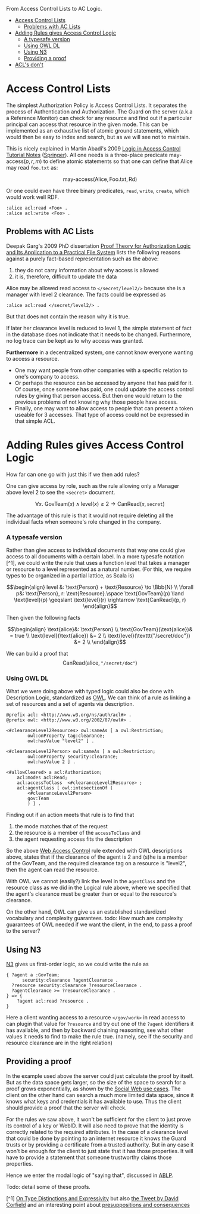 From Access Control Lists to AC Logic.

- [Access Control Lists](#access-control-lists)
  - [Problems with AC Lists](#problems-with-ac-lists)
- [Adding Rules gives Access Control Logic](#adding-rules-gives-access-control-logic)
    - [A typesafe version](#a-typesafe-version)
    - [Using OWL DL](#using-owl-dl)
  - [Using N3](#using-n3)
  - [Providing a proof](#providing-a-proof)
- [ACL's don't](#acls-dont)


# Access Control Lists 

The simplest Authorization Policy is Access Control Lists. It separates the process of Authentication and Authorization. The Guard on the server (a.k.a a Reference Monitor) can check for any resource and find out if a particular principal can access that resource in the given mode.
This can be implemented as an exhaustive list of atomic ground statements, which would then be easy to index and search, but as we will see not to maintain.

This is nicely explained in Martin Abadi's 2009 [Logic in Access Control Tutorial Notes](https://users.soe.ucsc.edu/~abadi/Papers/fosad-acllogic.pdf) ([Springer](https://link.springer.com/chapter/10.1007/978-3-642-03829-7_5)). All one needs is a three-place predicate $\text{may-access}(p, r, m)$ to define atomic statements so that one can define that Alice may read `foo.txt` as: 

$$
\text{may-access}(\text{Alice}, \text{Foo.txt}, \text{Rd})
$$

Or one could even have three binary predicates, `read`, `write`, `create`, which would work well RDF.

```Turtle
:alice acl:read <Foo> .
:alice acl:write <Foo> .
```

## Problems with AC Lists

Deepak Garg's 2009 PhD dissertation [Proof Theory for Authorization Logic and Its Application to a Practical File System](https://people.mpi-sws.org/~dg/papers/papers.html#theses) lists the following reasons against a purely fact-based representation such as
the above:
1. they do not carry information about why access is allowed
2. it is, therefore, difficult to update the data

Alice may be allowed read access to `</secret/level2/>` because she is a manager with level 2 clearance. The facts could be expressed as

```turtle
:alice acl:read </secret/level2/> .
```

But that does not contain the reason why it is true.

If later her clearance level is reduced to level 1, the simple statement of fact in the database does not indicate that it needs to be changed. Furthermore, no log trace can be kept as to why access was granted.

**Furthermore** in a decentralized system, one cannot know everyone wanting to access a resource. 
* One may want people from other companies with a specific relation to one's company to access. 
* Or perhaps the resource can be accessed by anyone that has paid for it. Of course, once someone has paid, one could update the access control rules by giving that person access. But then one would return to the previous problems of not knowing why those people have access.
* Finally, one may want to allow access to people that can present a token useable for 3 accesses. That type of access could not be expressed in that simple ACL.

# Adding Rules gives Access Control Logic

How far can one go with just this if we then add rules?

One can give access by role, such as the rule allowing only a Manager above level 2 to see the `<secret>` document.

$$
\forall x. \text{ GovTeam}(x) \land \text{level}(x) \geqslant 2 \rightarrow \text{CanRead}(x, \texttt{secret}) 
$$

The advantage of this rule is that it would not require deleting all the individual facts when someone's role changed in the company.

### A typesafe version

Rather than give access to individual documents that way one could give access to all documents with a certain label.
In a more typesafe notation [^1], we could write the rule that uses a function $\text{level}$ that takes a manager or resource to a level represented as a natural number. (For this, we require types to be organized in a partial lattice, as Scala is)

```math
\begin{align}
level &: \text{Person} + \text{Resource} \to \Bbb{N} \\
\forall p&: \text{Person}, r: \text{Resource}.\space \text{GovTeam}(p) \land \text{level}(p) \geqslant \text{level}(r) \rightarrow \text{CanRead}(p, r)
\end{align}
```
Then given the following facts
```math
\begin{align}
\text{alice}&: \text{Person} \\
\text{GovTeam}(\text{alice})& = true \\
\text{level}(\text{alice}) &= 2 \\
\text{level}(\texttt{"/secret/doc"}) &= 2 \\
\end{align}
```

We can build a proof that 
$$\text{CanRead}(\text{alice}, \texttt{"/secret/doc"})$$

### Using OWL DL

What we were doing above with typed logic could also be
done with Description Logic, standardized as [OWL](https://www.w3.org/TR/owl2-primer/). 
We can think of a rule as
linking a set of resources and a set of agents via description.

```turtle
@prefix acl: <http://www.w3.org/ns/auth/acl#> .
@prefix owl: <http://www.w3.org/2002/07/owl#> .

<#clearanceLevel2Resources> owl:sameAs [ a owl:Restriction;
        owl:onProperty tag:clearance;
        owl:hasValue "level2" ] .

<#clearanceLevel2Person> owl:sameAs [ a owl:Restriction;
        owl:onProperty security:clearance;
        owl:hasValue 2 ] . 

<#allowCleared> a acl:Authorization;
    acl:modes acl:Read;
    acl:accessToClass  <#clearanceLevel2Resource> ;
    acl:agentClass [ owl:intesectionOf (
        <#clearanceLevel2Person>
        gov:Team
        ) ] .
```

 Finding out if an action meets that rule is to find that
1. the mode matches that of the request
2. the resource is a member of the `accessToClass` and 
3. the agent requesting access fits the description

So the above [Web Access Control](https://solidproject.org/TR/wac) rule extended with OWL descriptions above, states that if the clearance of the agent is 2 and (s)he is a member of the GovTeam, and the required clearance tag on a resource is "level2", then the agent can read the resource.

With OWL we cannot (easily?) link the level in the `agentClass` and the resource class as we did in the Logical rule above, where we specified that the agent's clearance must be greater than or equal to the resource's clearance.

On the other hand, OWL can give us an established standardized vocabulary and complexity guarantees.
todo: How much are complexity guarantees of OWL needed if we want the client, in the end, to pass a proof to the server?


## Using N3

[N3](https://github.com/w3c/N3/tree/master) gives us first-order logic, so we could write the rule as

```turtle
{ ?agent a :GovTeam; 
      security:clearance ?agentClearance .
  ?resource security:clearance ?resourceClearance .
  ?agentClearance >= ?resourceClearance .
} => {
    ?agent acl:read ?resource .
}
```

Here a client wanting access to a resource `</gov/work>` in read access to can plugin that value for `?resource` and try out one of the `?agent` identifiers it has available, and then by backward chaining reasoning, see what other values it needs to find to make the rule true. (namely, see if the security and resource clearance are in the right relation)

## Providing a proof

In the example used above the server could just calculate the proof by itself. But as the data space gets larger, so the size of the space to search for a proof grows exponentially, as shown by the  [Social Web use cases](../UseCases/Foaf.md). The client on the other hand can search a much more limited data space, since it knows what keys and credentials it has available to use. Thus the client should provide a proof that the server will check.

For the rules we saw above, it won't be sufficient for the client to just prove its control of a key or WebID. It will also need to prove that the identity is correctly related to the required attributes. In the case of a clearance level that could be done by pointing to an internet resource it knows the Guard trusts or by providing a certificate from a trusted authority. But in any case
it won't be enough for the client to just state that it has those properties. It will have to provide a statement that someone trustworthy claims those properties.

Hence we enter the modal logic of "saying that", discussed in [ABLP](ABLP.md).

Todo: detail some of these proofs.


[^1] [On Type Distinctions and Expressivity](https://twitter.com/DavidCorfield8/status/1628815276702670850) but also [the Tweet by David Corfield](https://twitter.com/DavidCorfield8/status/1628815276702670850) and an interesting point about [presuppositions and consequences](https://twitter.com/DavidCorfield8/status/1689631794604523523)










